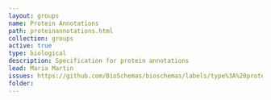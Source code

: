 ```yaml
---
layout: groups
name: Protein Annotations
path: proteinannotations.html
collection: groups
active: true
type: biological
description: Specification for protein annotations
lead: Maria Martin
issues: https://github.com/BioSchemas/bioschemas/labels/type%3A%20proteinannotations
folder:
---
```

